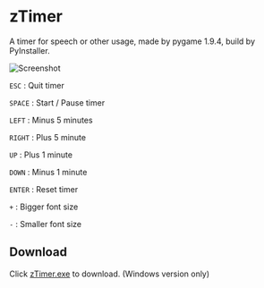 # zTimer

A timer for speech or other usage, made by pygame 1.9.4, build by PyInstaller.

![Screenshot](https://github.com/shenjia/zTimer/raw/master/screenshot.png)

`ESC` : Quit timer

`SPACE` : Start / Pause timer

`LEFT` : Minus 5 minutes

`RIGHT` : Plus 5 minute

`UP` : Plus 1 minute

`DOWN` : Minus 1 minute

`ENTER` : Reset timer

`+` : Bigger font size

`-` : Smaller font size

## Download
Click [zTimer.exe](https://github.com/shenjia/zTimer/raw/master/dist/zTimer.exe) to download. (Windows version only)